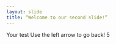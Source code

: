 ```yaml
---
layout: slide
title: “Welcome to our second slide!”
---
```

Your test
Use the left arrow to go back!
5
